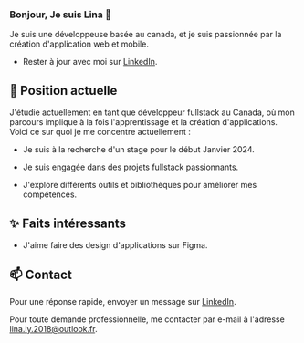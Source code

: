 ### Bonjour, Je suis Lina 👋 

Je suis une développeuse basée au canada, et je suis passionnée par la création d'application web et mobile.


- Rester à jour avec moi sur  [LinkedIn](https://www.linkedin.com/in/linatechdev).

## 🔭 Position actuelle

J'étudie actuellement en tant que développeur fullstack au Canada, où mon parcours implique à la fois l'apprentissage et la création d'applications. Voici ce sur quoi je me concentre actuellement :

- Je suis à la recherche d'un stage pour le début Janvier 2024.

- Je suis engagée dans des projets fullstack passionnants.

- J'explore différents outils et bibliothèques pour améliorer mes compétences.

## ✨ Faits intéressants

- J'aime faire des design d'applications sur Figma.

## 📫 Contact

 Pour une réponse rapide, envoyer un message sur [LinkedIn](https://www.linkedin.com/in/linatechdev). 
 
Pour toute demande professionnelle, me contacter par e-mail à l'adresse [lina.ly.2018@outlook.fr](mailto:lina.ly.2018@outlook.fr). 

